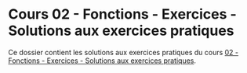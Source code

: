 # Cours 02 - Fonctions - Exercices - Solutions aux exercices pratiques

Ce dossier contient les solutions aux exercices pratiques du cours
[02 - Fonctions - Exercices - Solutions aux exercices pratiques](../../README.md).

